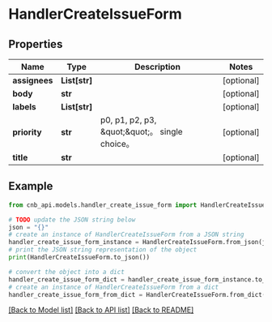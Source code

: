 # HandlerCreateIssueForm


## Properties

Name | Type | Description | Notes
------------ | ------------- | ------------- | -------------
**assignees** | **List[str]** |  | [optional] 
**body** | **str** |  | [optional] 
**labels** | **List[str]** |  | [optional] 
**priority** | **str** | p0, p1, p2, p3, \&quot;\&quot;。 single choice。 | [optional] 
**title** | **str** |  | [optional] 

## Example

```python
from cnb_api.models.handler_create_issue_form import HandlerCreateIssueForm

# TODO update the JSON string below
json = "{}"
# create an instance of HandlerCreateIssueForm from a JSON string
handler_create_issue_form_instance = HandlerCreateIssueForm.from_json(json)
# print the JSON string representation of the object
print(HandlerCreateIssueForm.to_json())

# convert the object into a dict
handler_create_issue_form_dict = handler_create_issue_form_instance.to_dict()
# create an instance of HandlerCreateIssueForm from a dict
handler_create_issue_form_from_dict = HandlerCreateIssueForm.from_dict(handler_create_issue_form_dict)
```
[[Back to Model list]](../README.md#documentation-for-models) [[Back to API list]](../README.md#documentation-for-api-endpoints) [[Back to README]](../README.md)


